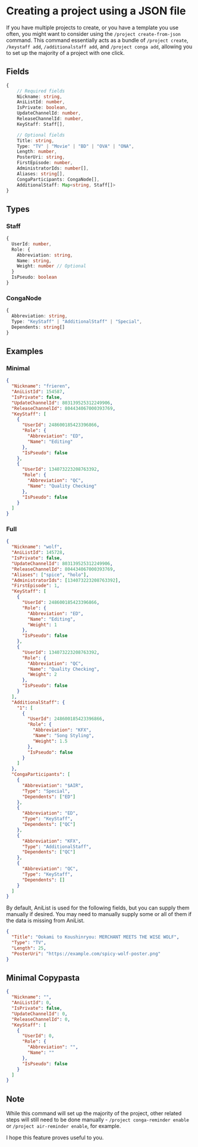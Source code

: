 # Creating a project using a JSON file

If you have multiple projects to create, or you have a template you use often, you might want to consider using the `/project create-from-json` command. This command essentially acts as a bundle of `/project create`, `/keystaff add`, `/additionalstaff add`, and `/project conga add`, allowing you to set up the majority of a project with one click.

## Fields

```typescript
{
    // Required fields
    Nickname: string,
    AniListId: number,
    IsPrivate: boolean,
    UpdateChannelId: number,
    ReleaseChannelId: number,
    KeyStaff: Staff[],

    // Optional fields
    Title: string,
    Type: "TV" | "Movie" | "BD" | "OVA" | "ONA",
    Length: number,
    PosterUri: string,
    FirstEpisode: number,
    AdministratorIds: number[],
    Aliases: string[],
    CongaParticipants: CongaNode[],
    AdditionalStaff: Map<string, Staff[]>
}
```

## Types

### Staff

```typescript
{
  UserId: number,
  Role: {
    Abbreviation: string,
    Name: string,
    Weight: number // Optional
  }
  IsPseudo: boolean
}
```

### CongaNode

```typescript
{
  Abbreviation: string,
  Type: "KeyStaff" | "AdditionalStaff" | "Special",
  Dependents: string[]
}
```

## Examples

### Minimal

```json
{
  "Nickname": "frieren",
  "AniListId": 154587,
  "IsPrivate": false,
  "UpdateChannelId": 803139525312249906,
  "ReleaseChannelId": 804434067000393769,
  "KeyStaff": [
    {
      "UserId": 248600185423396866,
      "Role": {
        "Abbreviation": "ED",
        "Name": "Editing"
      },
      "IsPseudo": false
    },
    {
      "UserId": 134073223208763392,
      "Role": {
        "Abbreviation": "QC",
        "Name": "Quality Checking"
      },
      "IsPseudo": false
    }
  ]
}
```

### Full

```json
{
  "Nickname": "wolf",
  "AniListId": 145728,
  "IsPrivate": false,
  "UpdateChannelId": 803139525312249906,
  "ReleaseChannelId": 804434067000393769,
  "Aliases": ["spice", "holo"],
  "AdministratorIds": [134073223208763392],
  "FirstEpisode": 1,
  "KeyStaff": [
    {
      "UserId": 248600185423396866,
      "Role": {
        "Abbreviation": "ED",
        "Name": "Editing",
        "Weight": 1
      },
      "IsPseudo": false
    },
    {
      "UserId": 134073223208763392,
      "Role": {
        "Abbreviation": "QC",
        "Name": "Quality Checking",
        "Weight": 2
      },
      "IsPseudo": false
    }
  ],
  "AdditionalStaff": {
    "1": [
      {
        "UserId": 248600185423396866,
        "Role": {
          "Abbreviation": "KFX",
          "Name": "Song Styling",
          "Weight": 1.5
        },
        "IsPseudo": false
      }
    ]
  },
  "CongaParticipants": [
    {
      "Abbreviation": "$AIR",
      "Type": "Special",
      "Dependents": ["ED"]
    },
    {
      "Abbreviation": "ED",
      "Type": "KeyStaff",
      "Dependents": ["QC"]
    },
    {
      "Abbreviation": "KFX",
      "Type": "AdditionalStaff",
      "Dependents": ["QC"]
    },
    {
      "Abbreviation": "QC",
      "Type": "KeyStaff",
      "Dependents": []
    }
  ]
}
```

By default, AniList is used for the following fields, but you can supply them manually if desired. You may need to manually supply some or all of them if the data is missing from AniList.

```json
{
  "Title": "Ookami to Koushinryou: MERCHANT MEETS THE WISE WOLF",
  "Type": "TV",
  "Length": 25,
  "PosterUri": "https://example.com/spicy-wolf-poster.png"
}
```

## Minimal Copypasta

```json
{
  "Nickname": "",
  "AniListId": 0,
  "IsPrivate": false,
  "UpdateChannelId": 0,
  "ReleaseChannelId": 0,
  "KeyStaff": [
    {
      "UserId": 0,
      "Role": {
        "Abbreviation": "",
        "Name": ""
      },
      "IsPseudo": false
    }
  ]
}
```

## Note

While this command will set up the majority of the project, other related steps will still need to be done manually - `/project conga-reminder enable` or `/project air-reminder enable`, for example.

I hope this feature proves useful to you.
